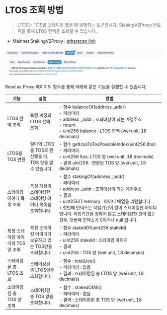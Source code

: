 # LTOS 조회 방법

> LTOS는 TOS를 스테이킹 했을 때 발행되는 토큰입니다.
> StakingV2Proxy 컨트랙을 통해 LTOS 잔액을 조회할 수 있습니다.

- Mainnet StakingV2Proxy : [etherscan link](https://etherscan.io/address/0x14fb0933ec45ece75a431d10afaa1ddf7bfee44c#readProxyContract)

![Read as Proxy 선택](../img/query_ltos_0.png)

Read as Proxy 페이지의 함수를 통해 아래와 같은 기능을 실행할 수 있습니다.

| 기능 | 설명 | 방법 |
| -------- | -------- | -------- |
| LTOS 잔액 조회     | 특정 계정의 LTOS 잔액 조회     | - 함수 balanceOf(address _addr)<br/>- 파라미터<br/>    ◦ address _addr : 조회대상이 되는 계정주소<br>- return<br>    ◦ uint256 balance : LTOS 잔액 (wei unit, 18 decimals)    |
| LTOS를 TOS 변환     | 얼마의 LTOS를 TOS로 환산했을 때, TOS 양을 알 수 있습니다.       | - 함수   getLtosToTosPossibleIndex(uint256 ltos)<br/>- 파라미터 <br/>    ◦ uint256 ltos:  LTOS 양 (wei unit, 18 decimals)<br/>- 결과 uint256 : 변환된 TOS 양 (wei unit, 18 decimals)|
| 스테이킹 아이디 목록 조회     | 특정 계정이 스테이킹한 스테이킹 아이디 목록을 조회합니다.      | - 함수  stakingOf(address _addr)<br/>- 파라미터<br/>    ◦ address _addr : 조회대상이 되는 계정주소<br/>- 결과<br/>    ◦ uint256[] memory : 아이디 배열을 리턴합니다.<br/>    ◦ 첫번째 인덱스는 락업기간이 없이 스테이킹한 아이디입니다. 락업기간을 정하지 않고 스테이킹한 것이 없는 경우, 첫번째 인덱스가 0이거나 null 입니다.     |
| 특정 스테이킹 아이디의 TOS 양 조회      | 특정 스테이킹 아이디가 보유하고 있는 TOS양을 조회합니다.      | - 함수  stakedOf(uint256 stakeId)<br/>- 파라미터<br/>    ◦ uint256 stakeId : 스테이킹 아이디<br/>- 결과<br/>    ◦ uint256 :  TOS 양  (wei unit, 18 decimals)   |
| 스테이킹된 총 LTOS 조회    | 스테이킹된 총 LTOS양을 조회합니다.      | - 함수 :  totalLtos()<br/>- 파라미터 : 없음<br/>- 결과 : 스테이킹된 총 LTOS 양 (wei unit, 18 decimals)    |
| 스테이킹된 총 TOS 양 조회     | 스테이킹된 총 TOS 양을 조회합니다.      | - 함수 :  stakedOfAll()<br/>- 파라미터 : 없음<br/>- 결과 : 스테이킹된 총 TOS 양 (wei unit, 18 decimals)    |




